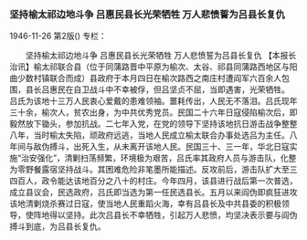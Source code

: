 ### 坚持榆太祁边地斗争  吕惠民县长光荣牺牲  万人悲愤誓为吕县长复仇

1946-11-26
第2版()
专栏：

　　坚持榆太祁边地斗争
    吕惠民县长光荣牺牲
    万人悲愤誓为吕县长复仇
    【本报长治讯】榆太祁联合县（位于同蒲路晋中平原为榆次、太谷、祁县同蒲路西地区与阳曲少数村镇联合而成）县政府于本月四日在榆次路西之南庄村遭阎军六百余人包围，县长吕惠民在自卫战斗中不幸被俘，但吕坚贞不屈，当即遇害，光荣牺牲。
    吕氏为该地十三万人民衷心爱戴的患难领袖。噩耗传出，人民无不落泪。吕氏现年三十余，榆次人，贫农出身，为中共优秀党员。民国二十六年日寇侵陷榆次后，即毅然放下锄头，参加抗战。二七年入党，在党的领导下坚持该地抗日游击战争整整八年，当时榆太失陷，顽政府远逃，当地人民成立榆太联合办事处选吕为主任。八年间与敌伪搏斗，出死入生，从未离开该地人民。民国三十、三一年，华北日寇实施“治安强化”，清剿扫荡频繁，环境极为艰苦，吕氏率其政府人员与游击队，化整为零野餐露宿坚持战斗。其困难危险非笔墨所能描述。反攻前后，游击队扩大至三四百人，政令能达该地百分之八十的村庄。今年四月，该县进行战后第一次普选，成立县议会，民选政府，吕氏即当选为第一任民选县长。五月以来阎伪即疯狂进攻该地清剿烧杀赛过日寇，使当地人民重蹈火海，幸有吕县长及中共县委的积极领导，使阵地得以坚持。此次吕县长不幸牺牲，引起万人悲愤，均坚决表示要与阎伪搏斗到底，为吕县长复仇。
